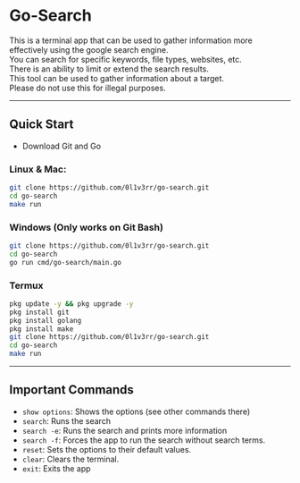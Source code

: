 # Go-Search

This is a terminal app that can be used to gather information more effectively using the google search engine.<br>
You can search for specific keywords, file types, websites, etc.<br>
There is an ability to limit or extend the search results.<br>
This tool can be used to gather information about a target.<br>
Please do not use this for illegal purposes.<br>

<hr>

## Quick Start
- Download Git and Go
### Linux & Mac:
```sh
git clone https://github.com/0l1v3rr/go-search.git
cd go-search
make run
```

### Windows (Only works on Git Bash)
```sh
git clone https://github.com/0l1v3rr/go-search.git
cd go-search
go run cmd/go-search/main.go
```

### Termux
```sh
pkg update -y && pkg upgrade -y
pkg install git
pkg install golang
pkg install make
git clone https://github.com/0l1v3rr/go-search.git
cd go-search
make run
```

<hr>

## Important Commands
- `show options`: Shows the options (see other commands there)
- `search`: Runs the search
- `search -e`: Runs the search and prints more information
- `search -f`: Forces the app to run the search without search terms.
- `reset`: Sets the options to their default values.
- `clear`: Clears the terminal.
- `exit`: Exits the app